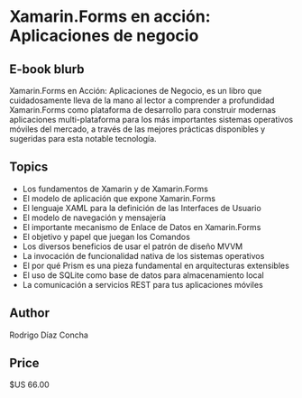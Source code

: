 # Xamarin.Forms en acción: Aplicaciones de negocio

## E-book blurb

Xamarin.Forms en Acción: Aplicaciones de Negocio, es un libro que cuidadosamente lleva de la mano al lector a comprender a profundidad Xamarin.Forms como plataforma de desarrollo para construir modernas aplicaciones multi-plataforma para los más importantes sistemas operativos móviles del mercado, a través de las mejores prácticas disponibles y sugeridas para esta notable tecnología.

## Topics

* Los fundamentos de Xamarin y de Xamarin.Forms
* El modelo de aplicación que expone Xamarin.Forms
* El lenguaje XAML para la definición de las Interfaces de Usuario
* El modelo de navegación y mensajería
* El importante mecanismo de Enlace de Datos en Xamarin.Forms
* El objetivo y papel que juegan los Comandos
* Los diversos beneficios de usar el patrón de diseño MVVM
* La invocación de funcionalidad nativa de los sistemas operativos
* El por qué Prism es una pieza fundamental en arquitecturas extensibles
* El uso de SQLite como base de datos para almacenamiento local
* La comunicación a servicios REST para tus aplicaciones móviles

## Author

Rodrigo Díaz Concha

## Price

$US 66.00
